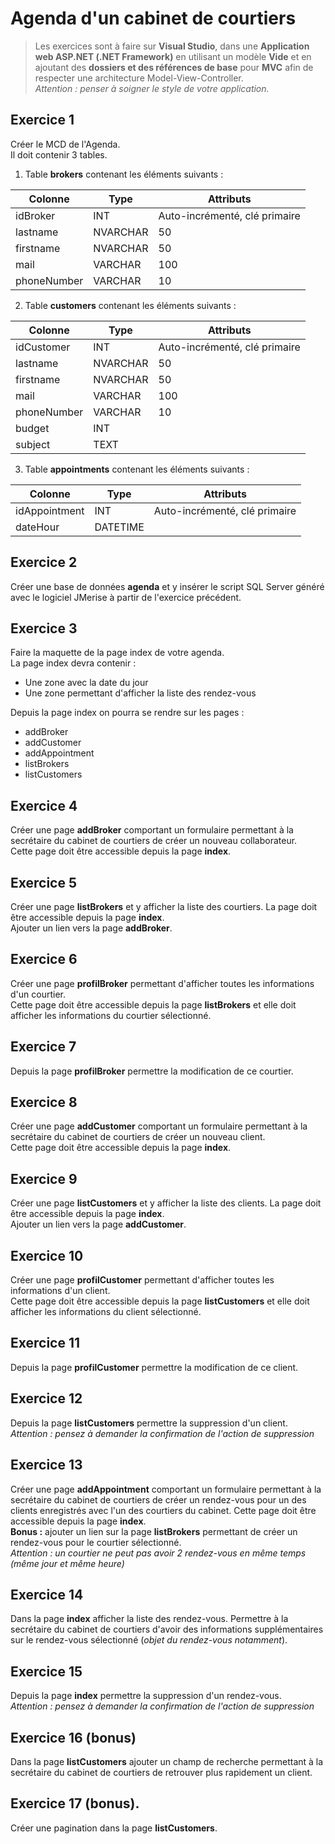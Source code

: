# Agenda d'un cabinet de courtiers

>Les exercices sont à faire sur **Visual Studio**, dans une **Application web ASP.NET (.NET Framework)** en utilisant un modèle **Vide** et en ajoutant des **dossiers et des références de base** pour **MVC** afin de respecter une architecture Model-View-Controller.  
*Attention : penser à soigner le style de votre application.*  

## Exercice 1  
Créer le MCD de l'Agenda.  
Il doit contenir 3 tables.  
1. Table **brokers** contenant les éléments suivants :  

| Colonne     | Type      | Attributs                     |
|-------------|-----------|-------------------------------|
| idBroker    | INT       | Auto-incrémenté, clé primaire |
| lastname    | NVARCHAR  | 50 |
| firstname   | NVARCHAR  | 50 |
| mail        | VARCHAR   | 100 |
| phoneNumber | VARCHAR   | 10 |

2. Table **customers** contenant les éléments suivants :

| Colonne       | Type      | Attributs                     |
| ------------- | --------- | ----------------------------- |
| idCustomer    | INT       | Auto-incrémenté, clé primaire |
| lastname      | NVARCHAR  | 50 |
| firstname     | NVARCHAR  | 50 |
| mail          | VARCHAR   | 100 |
| phoneNumber   | VARCHAR   | 10 |
| budget        | INT       | |
| subject       | TEXT      | |

3. Table **appointments** contenant les éléments suivants :  

| Colonne       | Type        | Attributs                     |
| ------------- | ----------- | ----------------------------- |
| idAppointment | INT         | Auto-incrémenté, clé primaire |
| dateHour      | DATETIME    | |

## Exercice 2  
Créer une base de données **agenda** et y insérer le script SQL Server généré avec le logiciel JMerise à partir de l'exercice précédent.

## Exercice 3  
Faire la maquette de la page index de votre agenda.  
La page index devra contenir :  
  * Une zone avec la date du jour  
  * Une zone permettant d'afficher la liste des rendez-vous

Depuis la page index on pourra se rendre sur les pages :  
  * addBroker  
  * addCustomer
  * addAppointment  
  * listBrokers  
  * listCustomers  

## Exercice 4  
Créer une page **addBroker** comportant un formulaire permettant à la secrétaire du cabinet de courtiers de créer un nouveau collaborateur.  
Cette page doit être accessible depuis la page **index**.  

## Exercice 5  
Créer une page **listBrokers** et y afficher la liste des courtiers. La page doit être accessible depuis la page **index**.  
Ajouter un lien vers la page **addBroker**.

## Exercice 6  
Créer une page **profilBroker** permettant d'afficher toutes les informations d'un courtier.  
Cette page doit être accessible depuis la page **listBrokers** et elle doit afficher les informations du courtier sélectionné.

## Exercice 7  
Depuis la page **profilBroker** permettre la modification de ce courtier.

## Exercice 8  
Créer une page **addCustomer** comportant un formulaire permettant à la secrétaire du cabinet de courtiers de créer un nouveau client.  
Cette page doit être accessible depuis la page **index**.

## Exercice 9  
Créer une page **listCustomers** et y afficher la liste des clients. La page doit être accessible depuis la page **index**.  
Ajouter un lien vers la page **addCustomer**.

## Exercice 10  
Créer une page **profilCustomer** permettant d'afficher toutes les informations d'un client.  
Cette page doit être accessible depuis la page **listCustomers** et elle doit afficher les informations du client sélectionné.  

## Exercice 11  
Depuis la page **profilCustomer** permettre la modification de ce client.  

## Exercice 12  
Depuis la page **listCustomers** permettre la suppression d'un client.  
*Attention : pensez à demander la confirmation de l'action de suppression*  

## Exercice 13  
Créer une page **addAppointment** comportant un formulaire permettant à la secrétaire du cabinet de courtiers de créer un rendez-vous pour un des clients enregistrés avec l'un des courtiers du cabinet.
Cette page doit être accessible depuis la page **index**.  
**Bonus :** ajouter un lien sur la page **listBrokers** permettant de créer un rendez-vous pour le courtier sélectionné.  
*Attention : un courtier ne peut pas avoir 2 rendez-vous en même temps (même jour et même heure)*

## Exercice 14  
Dans la page **index** afficher la liste des rendez-vous. Permettre à la secrétaire du cabinet de courtiers d'avoir des informations supplémentaires sur le rendez-vous sélectionné (*objet du rendez-vous notamment*).  

## Exercice 15  
Depuis la page **index** permettre la suppression d'un rendez-vous.  
*Attention : pensez à demander la confirmation de l'action de suppression*  

## Exercice 16 (bonus)  
Dans la page **listCustomers** ajouter un champ de recherche permettant à la secrétaire du cabinet de courtiers de retrouver plus rapidement un client.  

## Exercice 17 (bonus).  
Créer une pagination dans la page **listCustomers**.
